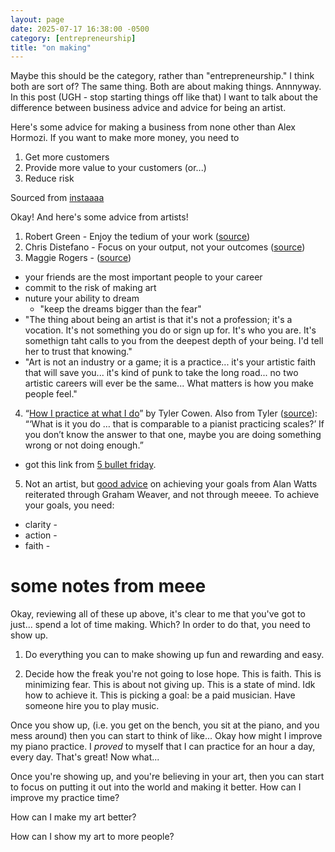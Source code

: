 ```yaml
---
layout: page
date: 2025-07-17 16:38:00 -0500
category: [entrepreneurship]
title: "on making"
---
```

Maybe this should be the category, rather than "entrepreneurship." I think both are sort of? The same thing. Both are about making things. Annnyway. In this post (UGH - stop starting things off like that) I want to talk about the difference between business advice and advice for being an artist. 

Here's some advice for making a business from none other than Alex Hormozi. If you want to make more money, you need to 
1. Get more customers
2. Provide more value to your customers (or...)
3. Reduce risk

Sourced from [instaaaa](https://www.instagram.com/p/DCpRJJ1Sqo0/)

Okay! And here's some advice from artists! 

1. Robert Green - Enjoy the tedium of your work ([source](https://www.instagram.com/p/CiFyotuAA2l/))
2. Chris Distefano - Focus on your output, not your outcomes ([source](https://www.instagram.com/p/C4TkSTnP2GF/))
3. Maggie Rogers - ([source](https://www.instagram.com/p/DKHp5BiR_Ru/?img_index=1))
- your friends are the  most important people to your career
- commit to the risk of making art
- nuture your ability to dream
    - "keep the dreams bigger than the fear"  
- "The thing about being an artist is that it's not a profession; it's a vocation. It's not something you do or sign up for. It's who you are. It's somethign taht calls to you from the deepest depth of your being. I'd tell her to trust that knowing."
- "Art is not an industry or a game; it is a practice... it's your artistic faith that will save you... it's kind of punk to take the long road... no two artistic careers will ever be the same... What matters is how you make people feel." 
4. “[How I practice at what I do](https://marginalrevolution.com/marginalrevolution/2019/07/how-i-practice-at-what-i-do.html)” by Tyler Cowen. Also from Tyler ([source](https://marginalrevolution.com/marginalrevolution/2019/07/learn-like-an-athlete-knowledge-workers-should-train.html)): “‘What is it you do … that is comparable to a pianist practicing scales?’ If you don’t know the answer to that one, maybe you are doing something wrong or not doing enough.”
- got this link from [5 bullet friday](https://go.tim.blog/5-bullet-friday-1/). 
5. Not an artist, but [good advice](https://www.instagram.com/p/DE5OMOHuVdv/) on achieving your goals from Alan Watts reiterated through Graham Weaver, and not through meeee. To achieve your goals, you need: 
- clarity - 
- action - 
- faith - 



# some notes from meee
Okay, reviewing all of these up above, it's clear to me that you've got to just... spend a lot of time making. Which? In order to do that, you need to show up. 

1. Do everything you can to make showing up fun and rewarding and easy. 

2. Decide how the freak you're not going to lose hope. This is faith. This is minimizing fear. This is about not giving up. This is a state of mind. Idk how to achieve it. This is picking a goal: be a paid musician. Have someone hire you to play music. 

Once you show up, (i.e. you get on the bench, you sit at the piano, and you mess around) then you can start to think of like... Okay how might I improve my piano practice. I *proved* to myself that I can practice for an hour a day, every day. That's great! Now what... 

Once you're showing up, and you're believing in your art, then you can start to focus on putting it out into the world and making it better. How can I improve my practice time? 

How can I make my art better? 

How can I show my art to more people? 

